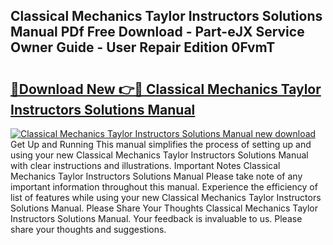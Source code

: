 ## Classical Mechanics Taylor Instructors Solutions Manual PDf Free Download - Part-eJX Service Owner Guide - User Repair Edition 0FvmT

# <h2><a href="http://bc76977.oget.top/?id=Classical+Mechanics+Taylor+Instructors+Solutions+Manual">🔗Download New 👉🔴 Classical Mechanics Taylor Instructors Solutions Manual</a></h2>

[![Classical Mechanics Taylor Instructors Solutions Manual new download](https://i.imgur.com/5g1atiW.png)](http://bc76977.oget.top/?id=Classical+Mechanics+Taylor+Instructors+Solutions+Manual)
Get Up and Running This manual simplifies the process of setting up and using your new Classical Mechanics Taylor Instructors Solutions Manual with clear instructions and illustrations. Important Notes Classical Mechanics Taylor Instructors Solutions Manual Please take note of any important information throughout this manual. Experience the efficiency of list of features while using your new Classical Mechanics Taylor Instructors Solutions Manual. Please Share Your Thoughts Classical Mechanics Taylor Instructors Solutions Manual. Your feedback is invaluable to us. Please share your thoughts and suggestions.
